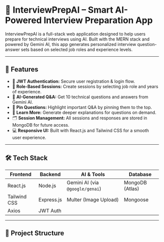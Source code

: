 # 💼 InterviewPrepAI – Smart AI-Powered Interview Preparation App

InterviewPrepAI is a full-stack web application designed to help users prepare for technical interviews using AI. Built with the MERN stack and powered by Gemini AI, this app generates personalized interview question-answer sets based on selected job roles and experience levels.

---

## 🚀 Features

- 🔐 **JWT Authentication:** Secure user registration & login flow.
- 🎯 **Role-Based Sessions:** Create sessions by selecting job role and years of experience.
- 🤖 **AI-Generated Q&A:** Get 10 technical questions and answers from Gemini AI.
- 📌 **Pin Questions:** Highlight important Q&A by pinning them to the top.
- 🧠 **Learn More:** Generate deeper explanations for questions on demand.
- 🗂️ **Session Management:** All sessions and responses are stored in MongoDB for future access.
- 💻 **Responsive UI:** Built with React.js and Tailwind CSS for a smooth user experience.

---

## 🛠 Tech Stack

| Frontend      | Backend          | AI & Tools         | Database        |
|---------------|------------------|--------------------|-----------------|
| React.js      | Node.js          | Gemini AI (via `@google/genai`) | MongoDB (Atlas) |
| Tailwind CSS  | Express.js       | Multer (Image Upload) | Mongoose        |
| Axios         | JWT Auth         |                    |                 |

---

## 📂 Project Structure


